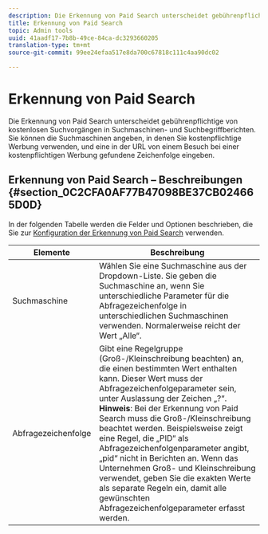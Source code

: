 ```yaml
---
description: Die Erkennung von Paid Search unterscheidet gebührenpflichtige von kostenlosen Suchvorgängen in Suchmaschinen- und Suchbegriffberichten. Sie können die Suchmaschinen angeben, in denen Sie kostenpflichtige Werbung verwenden, und eine in der URL von einem Besuch bei einer kostenpflichtigen Werbung gefundene Zeichenfolge eingeben.
title: Erkennung von Paid Search
topic: Admin tools
uuid: 41aadf17-7b8b-49ce-84ca-dc3293660205
translation-type: tm+mt
source-git-commit: 99ee24efaa517e8da700c67818c111c4aa90dc02

---
```



# Erkennung von Paid Search

Die Erkennung von Paid Search unterscheidet gebührenpflichtige von kostenlosen Suchvorgängen in Suchmaschinen- und Suchbegriffberichten. Sie können die Suchmaschinen angeben, in denen Sie kostenpflichtige Werbung verwenden, und eine in der URL von einem Besuch bei einer kostenpflichtigen Werbung gefundene Zeichenfolge eingeben.

## Erkennung von Paid Search – Beschreibungen {#section_0C2CFA0AF77B47098BE37CB024665D0D}

In der folgenden Tabelle werden die Felder und Optionen beschrieben, die Sie zur [Konfiguration der Erkennung von Paid Search](/help/admin/admin/paid-search-detection/t-paid-search-detection.md) verwenden.

| Elemente | Beschreibung |
|--- |--- |
| Suchmaschine | Wählen Sie eine Suchmaschine aus der Dropdown-Liste. Sie geben die Suchmaschine an, wenn Sie unterschiedliche Parameter für die Abfragezeichenfolge in unterschiedlichen Suchmaschinen verwenden. Normalerweise reicht der Wert „Alle“. |
| Abfragezeichenfolge | Gibt eine Regelgruppe (Groß-/Kleinschreibung beachten) an, die einen bestimmten Wert enthalten kann. Dieser Wert muss der Abfragezeichenfolgeparameter sein, unter Auslassung der Zeichen „?“. <br>**Hinweis**: Bei der Erkennung von Paid Search muss die Groß-/Kleinschreibung beachtet werden. Beispielsweise zeigt eine Regel, die „PID“ als Abfragezeichenfolgenparameter angibt, „pid“ nicht in Berichten an. Wenn das Unternehmen Groß- und Kleinschreibung verwendet, geben Sie die exakten Werte als separate Regeln ein, damit alle gewünschten Abfragezeichenfolgeparameter erfasst werden.</br> |
